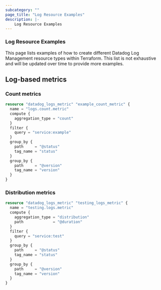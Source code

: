 ```yaml
---
subcategory: ""
page_title: "Log Resource Examples"
description: |-
    Log Resource Examples
---
```


### Log Resource Examples

This page lists examples of how to create different Datadog Log Management resource types within Terraform. This list is not exhaustive and will be updated over time to provide more examples.

## Log-based metrics

### Count metrics

```terraform
resource "datadog_logs_metric" "example_count_metric" {
  name = "logs.count.metric"
  compute {
    aggregation_type = "count"
  }
  filter {
    query = "service:example"
  }
  group_by {
    path     = "@status"
    tag_name = "status"
  }
  group_by {
    path     = "@version"
    tag_name = "version"
  }
}
```

### Distribution metrics

```terraform
resource "datadog_logs_metric" "testing_logs_metric" {
  name = "testing.logs.metric"
  compute {
    aggregation_type = "distribution"
    path             = "@duration"
  }
  filter {
    query = "service:test"
  }
  group_by {
    path     = "@status"
    tag_name = "status"
  }
  group_by {
    path     = "@version"
    tag_name = "version"
  }
}
```